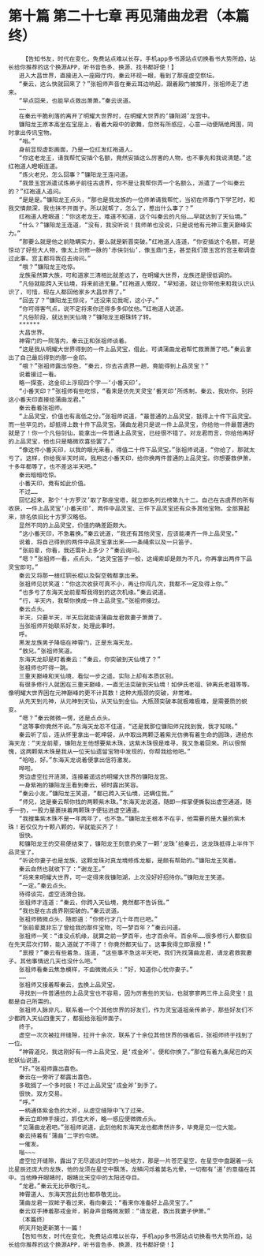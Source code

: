 # 第十篇 第二十七章 再见蒲曲龙君（本篇终）
        【告知书友，时代在变化，免费站点难以长存，手机app多书源站点切换看书大势所趋，站长给你推荐的这个换源APP，听书音色多、换源、找书都好使！】
       进入大昌世界，直接进入一座殿厅内，秦云环视一眼，看到了那座虚空祭坛。
       “秦云，这么快就回来了？”张祖师声音在秦云耳边响起，跟着殿门被推开，张祖师走了进来。
       “早点回来，也能早点救出萧萧。”秦云说道。
       ……
       在秦云干脆利落的离开了明耀大世界时，在明耀大世界的‘镰阳湖’龙宫中。
       镰阳龙王原本高坐在宝座上，看着大殿中的歌舞，忽然有所感应，心意一动便隔绝周围，同时拿出传讯宝物。
       “嗡。”
       身前显现虚影画面，乃是一位红发红袍道人。
       “你这老龙王，请我帮忙安插个名额，竟然安插这么厉害的人物，也不事先和我说清楚。”这红袍道人瞪眼连道。
       “炼火老兄，怎么回事？”镰阳龙王连问道。
       “我景玉宫派遣试炼弟子前往古虞界，你不是让我帮你弄一个名额么，派遣了一个叫秦云的？”红袍道人追问。
       “是是是。”镰阳龙王点头，“那也是我龙族的一位师弟请我帮忙，当初在师尊门下学艺时，和我交情颇深，我也抹不开面子。所以就帮了，怎么了，惹出什么事了？”
       红袍道人瞪眼道：“你这老龙王，难道不知道，这个叫秦云的凡俗……早就达到了天仙境。”
       “什么？”镰阳龙王连道，“没有，我没听说！我师弟也没说，只是说他有元神三重天巅峰实力。”
       “那要么就是他之前隐瞒实力，要么就是新晋突破。”红袍道人连道，“你安插这个名额，可是惊动了好些大人物，像太上剑修一脉的‘赤侠剑仙’，像玉鼎门主，甚至我们景玉宫的宫主都调查过此事。宫主都将我召去询问。”
       “哦？”镰阳龙王吃惊。
       龙族虽然算大族，可和道家三清相比就差远了，在明耀大世界，龙族还是很低调的。
       “凡俗就能跨入天仙境，将来前途无量。”红袍道人慨叹，“早知道，就让你带他来和我认识认识了，可惜，现在人都回他家乡大昌世界了。”
       “回去了？”镰阳龙王惊诧，“还没来见我呢，这小子。”
       “你可得客气点，说不定将来你还得多多仰仗他。”红袍道人说道。
       “凡俗阶段，就达到天仙境？”镰阳龙王眼珠转了转。
       ******
       大昌世界。
       神霄门的一院落内，秦云正和张祖师谈着。
       “这是我从明耀大世界得到的一件上品灵宝，借此，可请蒲曲龙君帮忙救萧萧了吧。”秦云拿出了自己最后得到的那一金印。
       “哦？”张祖师露出惊色，“秦云，你去古虞界一趟，竟能得到上品灵宝？”
       说着接过一看。
       略一探查，这金印上浮现四个字——‘小番天印’。
       “小番天印？”张祖师有些吃惊，“看来是仿先天灵宝‘番天印’所炼制，秦云，我劝你，别将这小番天印直接给蒲曲龙君。”
       秦云看着张祖师。
       “上品灵宝，价值也有高低之分。”张祖师说道，“最普通的上品灵宝，抵得上十件下品灵宝。而一些罕见的，却抵得上数十件下品灵宝。蒲曲龙君只是说一件上品灵宝，你给他一件最普通的就是了！你一个凡俗剑仙，能拿出一件普通上品灵宝，已经很不错了。对龙君而言，你给他再好的上品灵宝，他也只是略微欢喜些罢了。”
       “像这件小番天印，以我的眼光来看，得值二十件下品灵宝。”张祖师说道，“你给了，那就太亏了。这样，你给我半天时间，我用这小番天印，给你换两件普通的上品灵宝。你想要救伊萧，十多年都等了，也不差这半天吧。”
       秦云暗暗吃惊。
       小番天印，竟有如此价值。
       不过……
       回忆起来，那个‘十方罗汉’取了那座宝塔，就立即名列云榜第九十二。自己在古虞界的所有收获，一件上品灵宝‘小番天印’、两件中品灵宝、三件下品灵宝还有众多其他宝物。全部算起来，排名依旧比十方罗汉略低。
       显然不同的上品灵宝，价值的确差距颇大。
       “这小番天印，不急着换。”秦云说道，“我还有其他灵宝，应该能凑齐一件上品灵宝。”
       说着，将自己得到的两件中品灵宝拿出来——一条绳索以及一只笛子。
       “张前辈，你看，我还需补上多少？”秦云询问。
       “嗯？”张祖师一看，点点头，“这灵宝笛子一般，这绳索却是颇为不凡，你再拿出两件下品灵宝即可。”
       秦云又将那一根红铜长棍以及裂空戟都拿出来。
       张祖师见状笑道：“你这次收获可真不小，再让你闯几次，我都不一定及得上你。”
       “也多亏了东海天龙前辈帮我得到的这次机缘。”秦云说道。
       “行，半天内，我帮你换成一件上品灵宝。”张祖师接过。
       秦云点头。
       半天，只要半天，半天后就能请蒲曲龙君救妻子萧萧了。
       当张祖师开始联系好友，处理此事时。
       呼。
       黑发龙族男子降临在神霄门，正是东海天龙。
       “敖兄。”张祖师笑道。
       东海天龙却是盯着秦云：“秦云，你突破到天仙境了？”
       张祖师也吓得一跳。
       三重天巅峰和天仙境，看似一步之遥。实际上却有本质区别。
       有很多修行人就困在三重天巅峰，一直无法突破到天仙境！如伊氏老祖、钟离氏老祖等等。像明耀大世界困在元神巅峰的更不计其数！这种大瓶颈的突破，非常难。
       从先天到元神，从元神到天仙，从天仙到金仙。大瓶颈突破本就极难极难，是需要质的蜕变。
       “嗯？”秦云微微一愣，还是点点头。
       “这等事你竟然不说。”东海天龙忍不住道，“还是我那位镰阳师兄找到我，我才知晓。”
       秦云听了后，连从怀里拿出一乾坤袋，从中取出两颗泛着紫光仿佛有着生命的圆珠，递给东海天龙：“天龙前辈，镰阳龙王他想要紫木珠，这紫木珠很是难寻，我又急着回来。所以很惭愧，这两颗紫木珠是我从一位天仙遗留宝物中发现的，你帮我给他吧。”
       “哈哈，好。”东海天龙说着便拿出信符激发。
       哗啦。
       旁边虚空拉开涟漪，连接着遥远的明耀大世界的镰阳龙宫。
       一身紫袍的镰阳龙王看到秦云，顿时露出笑容。
       “秦云小友。”镰阳龙王笑道，“都已跨入天仙境，还瞒住我。”
       “师兄，这是秦云帮你找的两颗紫木珠。”东海天龙说道，随即一挥掌便撕裂出虚空通道，随手一扔，一股力量裹挟着两颗珠子便钻进虚空通道。
       “我搜集紫木珠不是一年两年了，也不急。”镰阳龙王根本不在乎，他需要的是大量的紫木珠！若仅仅为十颗八颗的，早就能买齐了！
       很快。
       和镰阳龙王的交易便结束了，镰阳龙王刻意扔来了一颗‘龙珠’给秦云，这龙珠抵得上半件下品灵宝了。
       “听说你妻子也是龙族，这颗龙珠对真龙境修炼龙躯，是颇有帮助的。”镰阳龙王笑着。
       秦云自然也就收下了：“谢龙王。”
       “将来来明耀大世界，可一定得来我镰阳湖，上次没好好招待你。”镰阳龙王笑道。
       “一定。”秦云点头。
       待得谈完，虚空涟漪合拢。
       张祖师才连道：“秦云，你跨入天仙境，竟然都不告诉我。”
       “我也是在古虞界刚突破的。”秦云说道。
       张祖师微微点头，随即道：“你修行才几十年而已吧。”
       “张前辈莫非忘了曾给我的那件宝物，可一梦百年？”秦云问道。
       张祖师一笑：“谁没点机缘，就算之前一梦百年，也才百余年。百余年……很多修行人都依旧在先天层次打转，能入道就了不得了！你竟然都天仙了。这事我得立即禀报！”
       “禀报？”秦云有些着急，连道，“这些事不急这半天吧，我们先找蒲曲龙君，请龙君救我妻子。其他事情迟几天也没什么吧。”
       张祖师看秦云焦急模样，不由微微点头：“好，知道你心忧你妻子。”
       ……
       张祖师又接着帮秦云，去换上品灵宝。
       寻找到一件普通些的上品灵宝也不容易，因为厉害些的天仙，也就寥寥两三件上品灵宝！且都是自己所需的。
       张祖师人脉非凡，联系着一个个其他世界的好友们，作为灵宝道祖亲传弟子，那些好友们不少都跨入天仙四重天了，都挺给张祖师面子。
       终于。
       虚空一次次被拉开缝隙，拉开十余次，联系了十余位其他世界的强者后，张祖师终于找到了一位。
       “神霄道兄，我这刚好有一件上品灵宝，是‘戎金斧’。便和你换了。”那位有着九条尾巴的天蛇妖仙说道。
       “好。”张祖师露出喜色。
       秦云在一旁听了都露出喜色。
       多耽搁了一个多时辰！不过上品灵宝‘戎金斧’到手了。
       很快，双方交易。
       “呼。”
       一柄通体紫金色的大斧，从虚空缝隙中飞了过来。
       秦云立即伸手接过，抓住大斧，略一感应便微微点头。
       “见蒲曲龙君吧。”张祖师说道，此刻他和东海天龙也都肃然许多，毕竟是见一位大能。
       秦云持着有‘蒲曲’二字的令牌。
       一催发。
       嗡~~~
       虚空拉开缝隙，露出了无尽遥远时空的一处地方，那是一片苍茫星空，在星空中盘踞着一头比星辰还庞大的龙族，他的龙须在星空中飘荡，龙鳞闪烁着莫名光晕，一切都有‘道’的意蕴在其中。当他睁开眼睛时，眼睛比天空中的太阳还夺目。
       “龙君。”秦云无比恭敬行礼。
       神霄道人、东海天宫此刻也都恭敬无比。
       蒲曲龙君一双眸子看过来，看向秦云：“看来你准备好上品灵宝了。”
       秦云双手捧着那戎金斧，躬身声音略微发颤：“请龙君，救出我妻子伊萧。”
       （本篇终）
       明天开始更新第十一篇！
       【告知书友，时代在变化，免费站点难以长存，手机app多书源站点切换看书大势所趋，站长给你推荐的这个换源APP，听书音色多、换源、找书都好使！】